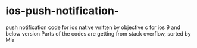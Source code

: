 # ios-push-notification-
push notification code for ios native written by objective c for ios 9 and below version
Parts of the codes are getting from stack overflow, sorted by Mia

